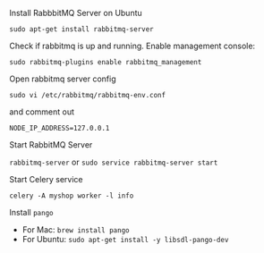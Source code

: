 Install RabbbitMQ Server on Ubuntu

`sudo apt-get install rabbitmq-server`

Check if rabbitmq is up and running. Enable management console:

`sudo rabbitmq-plugins enable rabbitmq_management`

 Open rabbitmq server config
 
 `sudo vi /etc/rabbitmq/rabbitmq-env.conf`

and comment out

`NODE_IP_ADDRESS=127.0.0.1`

Start RabbitMQ Server

`rabbitmq-server` or `sudo service rabbitmq-server start`

Start Celery service

`celery -A myshop worker -l info`

Install `pango`

* For Mac: `brew install pango`
* For Ubuntu: `sudo apt-get install -y libsdl-pango-dev`
